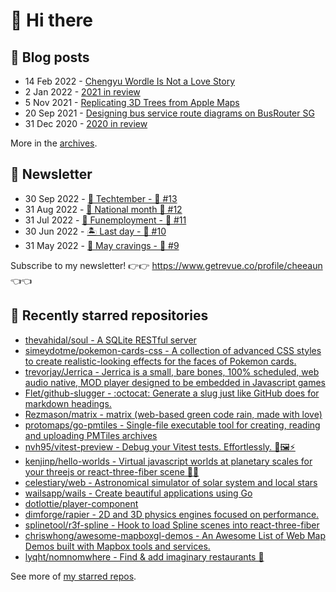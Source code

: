 # 👋 Hi there

## 📝 Blog posts

<!-- feed start -->
- 14 Feb 2022 - [Chengyu Wordle Is Not a Love Story](https://cheeaun.com/blog/2022/02/chengyu-wordle-is-not-a-love-story/)
- 2 Jan 2022 - [2021 in review](https://cheeaun.com/blog/2022/01/2021-in-review/)
- 5 Nov 2021 - [Replicating 3D Trees from Apple Maps](https://cheeaun.com/blog/2021/11/replicating-3d-trees-apple-maps/)
- 20 Sep 2021 - [Designing bus service route diagrams on BusRouter SG](https://cheeaun.com/blog/2021/09/bus-service-route-diagrams-busrouter-sg/)
- 31 Dec 2020 - [2020 in review](https://cheeaun.com/blog/2020/12/2020-in-review/)
<!-- feed end -->

More in the [archives](https://cheeaun.com/blog/archives/).

## 📰 Newsletter

<!-- newsletter start -->
- 30 Sep 2022 - [🍎 Techtember - 🥫 #13](https://www.getrevue.co/profile/cheeaun/issues/techtember-13-1335515)
- 31 Aug 2022 - [🎏 National month 🥫 #12](https://www.getrevue.co/profile/cheeaun/issues/national-month-12-1289556)
- 31 Jul 2022 - [🕺 Funemployment - 🥫 #11](https://www.getrevue.co/profile/cheeaun/issues/funemployment-11-1247643)
- 30 Jun 2022 - [🏝️ Last day - 🥫 #10](https://www.getrevue.co/profile/cheeaun/issues/last-day-10-1202564)
- 31 May 2022 - [🍜 May cravings - 🥫 #9](https://www.getrevue.co/profile/cheeaun/issues/may-cravings-9-1158473)
<!-- newsletter end -->

Subscribe to my newsletter! 👉👉 https://www.getrevue.co/profile/cheeaun 👈👈

## 🌟 Recently starred repositories

<!-- starred repos start -->
- [thevahidal/soul - A SQLite RESTful server](https://github.com/thevahidal/soul)
- [simeydotme/pokemon-cards-css - A collection of advanced CSS styles to create realistic-looking effects for the faces of Pokemon cards.](https://github.com/simeydotme/pokemon-cards-css)
- [trevorjay/Jerrica - Jerrica is a small, bare bones, 100% scheduled, web audio native, MOD player designed to be embedded in Javascript games](https://github.com/trevorjay/Jerrica)
- [Flet/github-slugger - :octocat: Generate a slug just like GitHub does for markdown headings.](https://github.com/Flet/github-slugger)
- [Rezmason/matrix - matrix (web-based green code rain, made with love)](https://github.com/Rezmason/matrix)
- [protomaps/go-pmtiles - Single-file executable tool for creating, reading and uploading PMTiles archives](https://github.com/protomaps/go-pmtiles)
- [nvh95/vitest-preview - Debug your Vitest tests. Effortlessly. 🧪🖼⚡️](https://github.com/nvh95/vitest-preview)
- [kenjinp/hello-worlds - Virtual javascript worlds at planetary scales for your threejs or react-three-fiber scene 👋🌐](https://github.com/kenjinp/hello-worlds)
- [celestiary/web - Astronomical simulator of solar system and local stars](https://github.com/celestiary/web)
- [wailsapp/wails - Create beautiful applications using Go](https://github.com/wailsapp/wails)
- [dotlottie/player-component](https://github.com/dotlottie/player-component)
- [dimforge/rapier - 2D and 3D physics engines focused on performance.](https://github.com/dimforge/rapier)
- [splinetool/r3f-spline - Hook to load Spline scenes into react-three-fiber](https://github.com/splinetool/r3f-spline)
- [chriswhong/awesome-mapboxgl-demos - An Awesome List of Web Map Demos built with Mapbox tools and services.](https://github.com/chriswhong/awesome-mapboxgl-demos)
- [lyqht/nomnomwhere - Find & add imaginary restaurants 🍔](https://github.com/lyqht/nomnomwhere)
<!-- starred repos end -->

See more of [my starred repos](https://github.com/stars/cheeaun/).